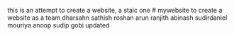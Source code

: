 this is an attempt to create a website, a staic one # mywebsite
to create a website as a team 
dharsahn sathish roshan arun ranjith abinash sudirdaniel mouriya anoop sudip gobi updated
